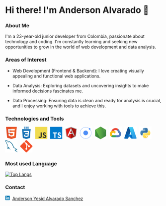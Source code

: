 
# Hi there! I'm Anderson Alvarado 👋

### About Me
I'm a 23-year-old junior developer from Colombia, passionate about technology and coding. I'm constantly learning and seeking new opportunities to grow in the world of web development and data analysis.

### Areas of Interest
* Web Development (Frontend & Backend): I love creating visually appealing and functional web applications.

* Data Analysis: Exploring datasets and uncovering insights to make informed decisions fascinates me.

* Data Processing: Ensuring data is clean and ready for analysis is crucial, and I enjoy working with tools to achieve this.

### Technologies and Tools
<div>
  <img src="https://github.com/devicons/devicon/blob/master/icons/html5/html5-original.svg" title="HTML5" alt="HTML" width="40" height="40"/>&nbsp;
  <img src="https://github.com/devicons/devicon/blob/master/icons/css3/css3-plain-wordmark.svg"  title="CSS3" alt="CSS" width="40" height="40"/>&nbsp;
  <img src="https://github.com/devicons/devicon/blob/master/icons/javascript/javascript-original.svg" title="JavaScript" alt="JavaScript" width="40" height="40"/>&nbsp;
  <img src="https://github.com/devicons/devicon/blob/master/icons/typescript/typescript-original.svg" title="Typescript" alt="Typescript" width="40" height="40"/>&nbsp;
  <img src="https://github.com/devicons/devicon/blob/master/icons/angularjs/angularjs-original.svg" title="Angular" alt="Angular" width="40" height="40" />&nbsp;
  <img src="https://github.com/devicons/devicon/blob/master/icons/ionic/ionic-original.svg" title="Ionic" alt="Ionic" width="40" height="40"/>&nbsp;
  <img src="https://github.com/devicons/devicon/blob/master/icons/nodejs/nodejs-original.svg" title="NodeJS" alt="NodeJS" width="40" height="40"/>&nbsp;
  <img src="https://github.com/devicons/devicon/blob/master/icons/googlecloud/googlecloud-original.svg" title="Google Cloud" alt="Google Cloud" width="40" height="40"/>&nbsp;
  <img src="https://github.com/devicons/devicon/blob/master/icons/azure/azure-original.svg" title="Azure" alt="Azure" width="40" height="40"/>&nbsp;
  <img src="https://github.com/devicons/devicon/blob/master/icons/python/python-original.svg" title="Python" alt="Python" width="40" height="40"/>
  <img src="https://github.com/devicons/devicon/blob/master/icons/mysql/mysql-original.svg" title="MySQL"  alt="MySQL" width="40" height="40"/>&nbsp;
  <img src="https://github.com/devicons/devicon/blob/master/icons/git/git-original.svg" title="Git" alt="Git" width="40" height="40"/>
</div>

### Most used Language
[![Top Langs](https://github-readme-stats.vercel.app/api/top-langs/?username=anderalvarado13&layout=compact&theme=midnight-purple)](https://github.com/anuraghazra/github-readme-stats)

### Contact

<div>
  <img src="https://github.com/devicons/devicon/blob/master/icons/linkedin/linkedin-original.svg" title="LinkedIn" alt="LinkedIn" width="15" height="15"/>&nbsp;
  <a href="https://www.linkedin.com/in/AnderAlvarado13/">Anderson Yesid Alvarado Sanchez</a>&nbsp; <br/> 
</div>
